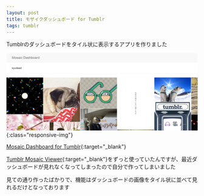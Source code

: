 ```yaml
---
layout: post
title: モザイクダッシュボード for Tumblr
tags: tumblr
---
```


Tumblrのダッシュボードをタイル状に表示するアプリを作りました

![Mosaic Dashboard for Tumblr](/images/mdt.jpg){:class="responsive-img"}

[Mosaic Dashboard for Tumblr](http://mosaic-viewer.net){:target="_blank"}

[Tumblr Mosaic Viewer](http://tmv.proto.jp/){:target="_blank"}をずっと使っていたんですが、最近ダッシュボードが見れなくなってしまったので自分で作ってしまいました

見ての通り作ったばかりで、機能はダッシュボードの画像をタイル状に並べて見れるだけとなっております
